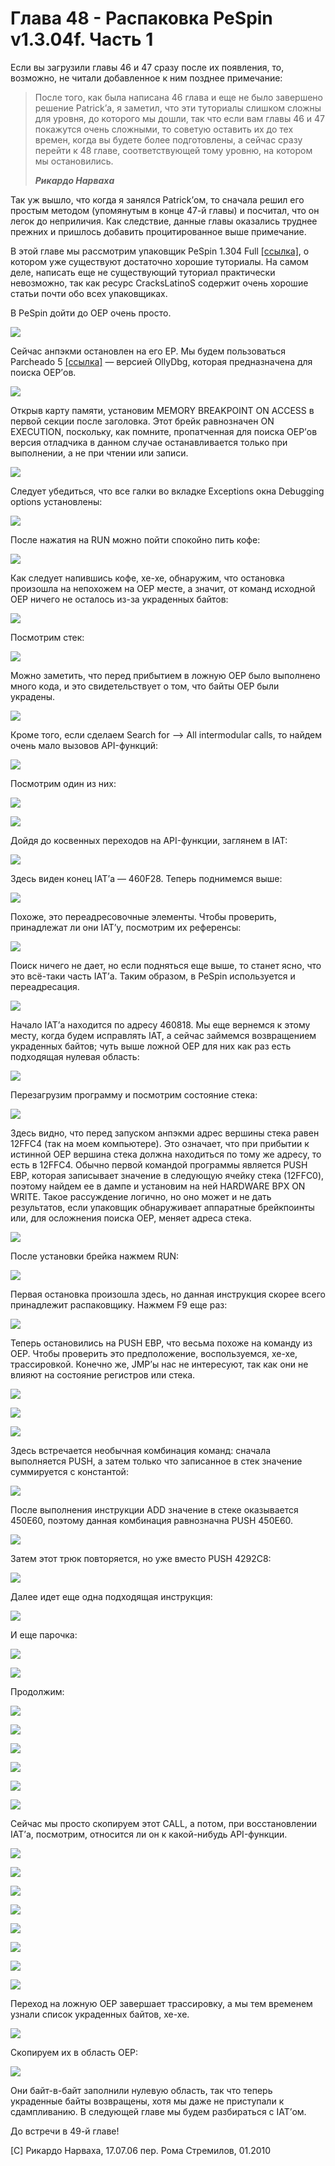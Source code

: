 # Глава 48 - Распаковка PeSpin v1.3.04f. Часть 1

Если вы загрузили главы 46 и 47 сразу после их появления, то, возможно, не читали добавленное к ним позднее примечание:

>После того, как была написана 46 глава и еще не было завершено решение Patrick’а, я заметил, что эти туториалы слишком сложны для уровня, до которого мы дошли, так что если вам главы 46 и 47 покажутся очень сложными, то советую оставить их до тех времен, когда вы будете более подготовлены, а сейчас сразу перейти к 48 главе, соответствующей тому уровню, на котором мы остановились.
>
>***Рикардо Нарваха***

Так уж вышло, что когда я занялся Patrick’ом, то сначала решил его простым методом (упомянутым в конце 47-й главы) и посчитал, что он легок до неприличия. Как следствие, данные главы оказались труднее прежних и пришлось добавить процитированное выше примечание.

В этой главе мы рассмотрим упаковщик PeSpin 1.304 Full [\[ссылка\]](UnPackMe_PeSpin1.3.04.f.7z), о котором уже существуют достаточно хорошие туториалы. На самом деле, написать еще не существующий туториал практически невозможно, так как ресурс CracksLatinoS содержит очень хорошие статьи почти обо всех упаковщиках.

В PeSpin дойти до OEP очень просто.

![](.gitbook/img/48/1.png)

Сейчас анпэкми остановлен на его EP. Мы будем пользоваться Parcheado 5 [\[ссылка\]](.gitbook/assets/files/26/olly_parcheado_para_vb.7z) — версией OllyDbg, которая предназначена для поиска OEP’ов.

![](.gitbook/img/48/3.png)

Открыв карту памяти, установим MEMORY BREAKPOINT ON ACCESS в первой секции после заголовка. Этот брейк равнозначен ON EXECUTION, поскольку, как помните, пропатченная для поиска OEP’ов версия отладчика в данном случае останавливается только при выполнении, а не при чтении или записи.

![](.gitbook/img/48/5.png)

Следует убедиться, что все галки во вкладке Exceptions окна Debugging options установлены:

![](.gitbook/img/48/7.png)

После нажатия на RUN можно пойти спокойно пить кофе:

![](.gitbook/img/48/9.png)

Как следует напившись кофе, хе-хе, обнаружим, что остановка произошла на непохожем на OEP месте, а значит, от команд исходной OEP ничего не осталось из-за украденных байтов:

![](.gitbook/img/48/11.png)

Посмотрим стек:

![](.gitbook/img/48/13.png)

Можно заметить, что перед прибытием в ложную OEP было выполнено много кода, и это свидетельствует о том, что байты OEP были украдены.

![](.gitbook/img/48/15.png)

Кроме того, если сделаем Search for –> All intermodular calls, то найдем очень мало вызовов API-функций:

![](.gitbook/img/48/17.png)

Посмотрим один из них:

![](.gitbook/img/48/19.png)

![](.gitbook/img/48/21.png)

Дойдя до косвенных переходов на API-функции, заглянем в IAT:

![](.gitbook/img/48/23.png)

Здесь виден конец IAT’а — 460F28. Теперь поднимемся выше:

![](.gitbook/img/48/25.png)

Похоже, это переадресовочные элементы. Чтобы проверить, принадлежат ли они IAT’у, посмотрим их референсы:

![](.gitbook/img/48/27.png)

Поиск ничего не дает, но если подняться еще выше, то станет ясно, что это всё-таки часть IAT’а. Таким образом, в PeSpin используется и переадресация.

![](.gitbook/img/48/29.png)

Начало IAT’а находится по адресу 460818. Мы еще вернемся к этому месту, когда будем исправлять IAT, а сейчас займемся возвращением украденных байтов; чуть выше ложной OEP для них как раз есть подходящая нулевая область:

![](.gitbook/img/48/31.png)

Перезагрузим программу и посмотрим состояние стека:

![](.gitbook/img/48/33.png)

Здесь видно, что перед запуском анпэкми адрес вершины стека равен 12FFC4 (так на моем компьютере). Это означает, что при прибытии к истинной OEP вершина стека должна находиться по тому же адресу, то есть в 12FFC4. Обычно первой командой программы является PUSH EBP, которая записывает значение в следующую ячейку стека (12FFC0), поэтому найдем ее в дампе и установим на ней HARDWARE BPX ON WRITE. Такое рассуждение логично, но оно может и не дать результатов, если упаковщик обнаруживает аппаратные брейкпоинты или, для осложнения поиска OEP, меняет адреса стека.

![](.gitbook/img/48/35.png)

После установки брейка нажмем RUN:

![](.gitbook/img/48/37.png)

Первая остановка произошла здесь, но данная инструкция скорее всего принадлежит распаковщику. Нажмем F9 еще раз:

![](.gitbook/img/48/39.png)

Теперь остановились на PUSH EBP, что весьма похоже на команду из OEP. Чтобы проверить это предположение, воспользуемся, хе-хе, трассировкой. Конечно же, JMP’ы нас не интересуют, так как они не влияют на состояние регистров или стека.

![](.gitbook/img/48/41.png)

![](.gitbook/img/48/43.png)

![](.gitbook/img/48/45.png)

Здесь встречается необычная комбинация команд: сначала выполняется PUSH, а затем только что записанное в стек значение суммируется с константой:

![](.gitbook/img/48/47.png)

После выполнения инструкции ADD значение в стеке оказывается 450E60, поэтому данная комбинация равнозначна PUSH 450E60.

![](.gitbook/img/48/49.png)

Затем этот трюк повторяется, но уже вместо PUSH 4292C8:

![](.gitbook/img/48/51.png)

Далее идет еще одна подходящая инструкция:

![](.gitbook/img/48/53.png)

И еще парочка:

![](.gitbook/img/48/55.png)

![](.gitbook/img/48/57.png)

Продолжим:

![](.gitbook/img/48/59.png)

![](.gitbook/img/48/61.png)

![](.gitbook/img/48/63.png)

![](.gitbook/img/48/65.png)

![](.gitbook/img/48/67.png)

![](.gitbook/img/48/69.png)

Сейчас мы просто скопируем этот CALL, а потом, при восстановлении IAT’а, посмотрим, относится ли он к какой-нибудь API-функции.

![](.gitbook/img/48/71.png)

![](.gitbook/img/48/73.png)

![](.gitbook/img/48/75.png)

![](.gitbook/img/48/77.png)

![](.gitbook/img/48/79.png)

![](.gitbook/img/48/81.png)

![](.gitbook/img/48/83.png)

![](.gitbook/img/48/85.png)

Переход на ложную OEP завершает трассировку, а мы тем временем узнали список украденных байтов, хе-хе.

![](.gitbook/img/48/87.png)

Скопируем их в область OEP:

![](.gitbook/img/48/89.png)

Они байт-в-байт заполнили нулевую область, так что теперь украденные байты возвращены, хотя мы даже не приступали к сдампливанию. В следующей главе мы будем разбираться с IAT’ом.

До встречи в 49-й главе!

\[C\] Рикардо Нарваха, 17.07.06 пер. Рома Стремилов, 01.2010
